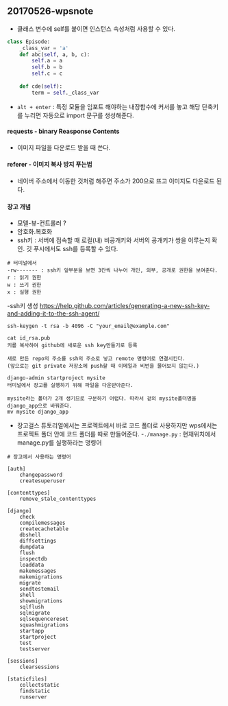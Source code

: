## 20170526-wpsnote

- 클래스 변수에 self를 붙이면 인스턴스 속성처럼 사용할 수 있다.

~~~python
class Episode:
    _class_var = 'a'
    def abc(self, a, b, c):
    	self.a = a 
    	self.b = b
    	self.c = c
    	
    def cde(self):
    	term = self._class_var
~~~


- `alt + enter` : 특정 모듈을 임포트 해야하는 내장함수에 커서를 놓고 해당 단축키를 누리면 자동으로 import 문구를 생성해준다.


#### requests - binary Reasponse Contents

- 이미지 파일을 다운로드 받을 때 쓴다.


#### referer - 이미지 복사 방지 푸는법

- 네이버 주소에서 이동한 것처럼 해주면 주소가 200으로 뜨고 이미지도 다운로드 된다.


#### 장고 개념

- 모델-뷰-컨트롤러 ?
- 암호화.복호화
- ssh키 : 서버에 접속할 때 로컬(내) 비공개키와 서버의 공개키가 쌍을 이루는지 확인. 깃 푸시에서도 ssh를 등록할 수 있다.

~~~
# 터미널에서
-rw------- : ssh키 앞부분을 보면 3칸씩 나누어 개인, 외부, 공개로 권한을 보여준다.
r : 읽기 권한
w : 쓰기 권한
x : 실행 권한 
~~~

-ssh키 생성
https://help.github.com/articles/generating-a-new-ssh-key-and-adding-it-to-the-ssh-agent/

~~~
ssh-keygen -t rsa -b 4096 -C "your_email@example.com"

cat id_rsa.pub
키를 복사하여 github에 새로운 ssh key만들기로 등록

새로 만든 repo의 주소를 ssh의 주소로 넣고 remote 명령어로 연결시킨다. 
(앞으로는 git private 저장소에 push할 때 이메일과 비번을 물어보지 않는다.)
~~~

~~~
django-admin startproject mysite
터미널에서 장고를 실행하기 위해 파일을 다운받아준다.

mysite라는 폴더가 2개 생기므로 구분하기 어렵다. 따라서 겉의 mysite폴더명을 django_app으로 바꿔준다.
mv mysite django_app
~~~

- 장고걸스 튜토리얼에서는 프로젝트에서 바로 코드 폴더로 사용하지만 wps에서는 프로젝트 폴더 안에 코드 폴더를 따로 만들어준다.
-`./manage.py` : 현재위치에서 manage.py를 실행하라는 명령어

~~~
# 장고에서 사용하는 명령어

[auth]
    changepassword
    createsuperuser

[contenttypes]
    remove_stale_contenttypes

[django]
    check
    compilemessages
    createcachetable
    dbshell
    diffsettings
    dumpdata
    flush
    inspectdb
    loaddata
    makemessages
    makemigrations
    migrate
    sendtestemail
    shell
    showmigrations
    sqlflush
    sqlmigrate
    sqlsequencereset
    squashmigrations
    startapp
    startproject
    test
    testserver

[sessions]
    clearsessions

[staticfiles]
    collectstatic
    findstatic
    runserver
~~~
 

